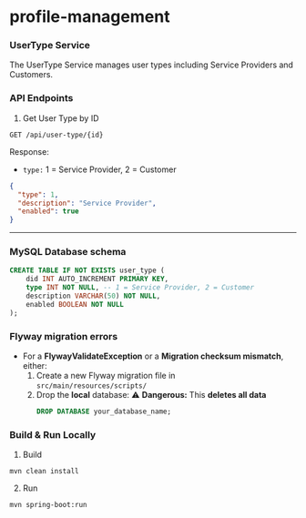 # profile-management

### UserType Service

The UserType Service manages user types including Service Providers and Customers.

### API Endpoints

1. Get User Type by ID
```http request
GET /api/user-type/{id}
```
Response:
- ```type:``` 1 = Service Provider, 2 = Customer
```json
{
  "type": 1,
  "description": "Service Provider",
  "enabled": true
}
```
---
### MySQL Database schema
```sql
CREATE TABLE IF NOT EXISTS user_type (
    did INT AUTO_INCREMENT PRIMARY KEY,
    type INT NOT NULL, -- 1 = Service Provider, 2 = Customer
    description VARCHAR(50) NOT NULL,
    enabled BOOLEAN NOT NULL
);      
```
### Flyway migration errors
- For a **FlywayValidateException** or a **Migration checksum mismatch**, either:
    1. Create a new Flyway migration file in  
       ```src/main/resources/scripts/```
    2. Drop the **local** database: ⚠️ **Dangerous:** This **deletes all data**
       ```sql
       DROP DATABASE your_database_name;
        ```
### Build & Run Locally
1. Build
```
mvn clean install
```
2. Run
```
mvn spring-boot:run
```


